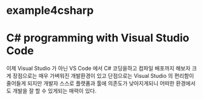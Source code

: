 # example4csharp

# C# programming with Visual Studio Code
이제 Visual Studio 가 아닌 VS Code 에서 C# 코딩을하고 컴파일 배포까지 해보자
크게 장점으로는 매우 가벼워진 개발환경이 있고 단점으로는 Visual Studio 의 편리함이
줄어들게 되지만 개발자 스스로 플랫폼과 툴에 의존도가 낮아지게되니 어떠한 환경에서도
개발을 잘 할 수 있게되는 매력이 있다.
